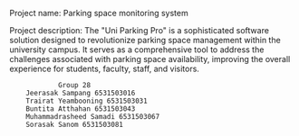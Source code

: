 Project name: Parking space monitoring system

Project description: The "Uni Parking Pro" is a sophisticated software solution designed to revolutionize parking space management within the university campus. It serves as a comprehensive tool to address the challenges associated with parking space availability, improving the overall experience for students, faculty, staff, and visitors.

                Group 28 
        Jeerasak Sampang 6531503016
        Trairat Yeambooning 6531503031
        Buntita Atthahan 6531503043
        Muhammadrasheed Samadi 6531503067
        Sorasak Sanom 6531503081

